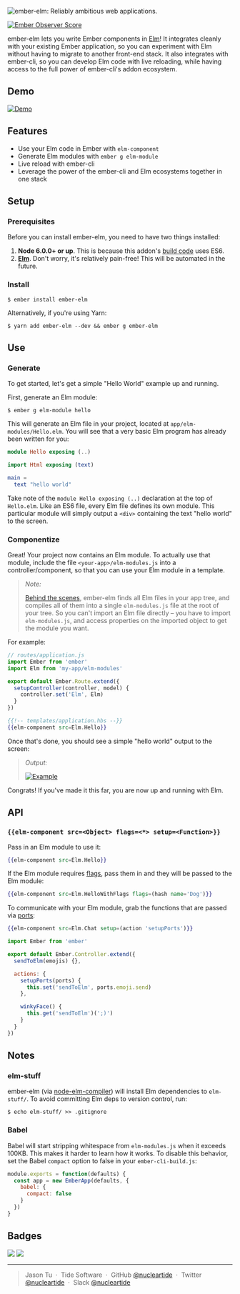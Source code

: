 ![ember-elm: Reliably ambitious web applications.](assets/title.png)

[![Ember Observer Score](https://emberobserver.com/badges/ember-elm.svg)](https://emberobserver.com/addons/ember-elm)

ember-elm lets you write Ember components in [Elm](http://elm-lang.org/)! It
integrates cleanly with your existing Ember application, so you can experiment
with Elm without having to migrate to another front-end stack. It also
integrates with ember-cli, so you can develop Elm code with live reloading,
while having access to the full power of ember-cli's addon ecosystem.

## Demo

<a href="https://nucleartide.github.io/ember-elm/"><img alt="Demo" src="assets/demo.png"></a>

## Features

- Use your Elm code in Ember with `elm-component`
- Generate Elm modules with `ember g elm-module`
- Live reload with ember-cli
- Leverage the power of the ember-cli and Elm ecosystems together in one stack

## Setup

### Prerequisites

Before you can install ember-elm, you need to have two things installed:

1. **Node 6.0.0+ or up**. This is because this addon's [build code](index.js) uses
   ES6.
2. [**Elm**](https://guide.elm-lang.org/install.html). Don't worry, it's relatively
   pain-free! This will be automated in the future.

### Install

```
$ ember install ember-elm
```

Alternatively, if you're using Yarn:

```
$ yarn add ember-elm --dev && ember g ember-elm
```

## Use

### Generate

To get started, let's get a simple "Hello World" example up and running.

First, generate an Elm module:

```
$ ember g elm-module hello
```

This will generate an Elm file in your project, located at
`app/elm-modules/Hello.elm`. You will see that a very basic Elm program has
already been written for you:

```elm
module Hello exposing (..)

import Html exposing (text)

main =
  text "hello world"
```

Take note of the `module Hello exposing (..)` declaration at the top of
`Hello.elm`. Like an ES6 file, every Elm file defines its own module. This
particular module will simply output a `<div>` containing the text "hello world"
to the screen.

### Componentize

Great! Your project now contains an Elm module. To actually use that module,
include the file `<your-app>/elm-modules.js` into a controller/component, so
that you can use your Elm module in a template.

> _Note:_
>
> [Behind the scenes](broccoli-elm/index.js), ember-elm finds all Elm files in
> your app tree, and compiles all of them into a single `elm-modules.js` file at
> the root of your tree. So you can't import an Elm file directly – you have to
> import `elm-modules.js`, and access properties on the imported object to get
> the module you want.

For example:

```js
// routes/application.js
import Ember from 'ember'
import Elm from 'my-app/elm-modules'

export default Ember.Route.extend({
  setupController(controller, model) {
    controller.set('Elm', Elm)
  } 
})
```

```hbs
{{!-- templates/application.hbs --}}
{{elm-component src=Elm.Hello}}
```

Once that's done, you should see a simple "hello world" output to the screen:

> _Output:_
>
> <a href="assets/example_full.png"><img alt="Example" src="assets/example.png"></a>

Congrats! If you've made it this far, you are now up and running with Elm.

## API

### `{{elm-component src=<Object> flags=<*> setup=<Function>}}`

Pass in an Elm module to use it:

```hbs
{{elm-component src=Elm.Hello}}
```

If the Elm module requires [flags][3], pass them in and they will be passed to
the Elm module:

```hbs
{{elm-component src=Elm.HelloWithFlags flags=(hash name='Dog')}}
```

To communicate with your Elm module, grab the functions that are passed via
[ports][2]:

```hbs
{{elm-component src=Elm.Chat setup=(action 'setupPorts')}}
```

```js
import Ember from 'ember'

export default Ember.Controller.extend({
  sendToElm(emojis) {},

  actions: {
    setupPorts(ports) {
      this.set('sendToElm', ports.emoji.send)
    },

    winkyFace() {
      this.get('sendToElm')(';)')
    }
  }
})
```

## Notes

### elm-stuff

ember-elm (via [node-elm-compiler][4]) will install Elm dependencies to
`elm-stuff/`.  To avoid committing Elm deps to version control, run:

```
$ echo elm-stuff/ >> .gitignore
```

### Babel

Babel will start stripping whitespace from `elm-modules.js` when it exceeds
100KB. This makes it harder to learn how it works. To disable this behavior, set
the Babel `compact` option to false in your `ember-cli-build.js`:

```js
module.exports = function(defaults) {
  const app = new EmberApp(defaults, {
    babel: {
      compact: false
    }
  })
}
```

## Badges

![](https://img.shields.io/badge/license-MIT-blue.svg)
![](https://img.shields.io/badge/status-stable-green.svg)

---

> Jason Tu &nbsp;&middot;&nbsp;
> Tide Software &nbsp;&middot;&nbsp;
> GitHub [@nucleartide](https://github.com/nucleartide) &nbsp;&middot;&nbsp;
> Twitter [@nucleartide](https://twitter.com/nucleartide) &nbsp;&middot;&nbsp;
> Slack [@nucleartide](https://embercommunity.slack.com/messages/@nucleartide/)

[1]: https://github.com/nucleartide/ember-elm/blob/7072c421333c072685b04f7a40d5d580d2cc2e92/tests/dummy/app/routes/application.js#L20
[2]: https://guide.elm-lang.org/interop/javascript.html#ports
[3]: https://guide.elm-lang.org/interop/javascript.html#flags
[4]: https://github.com/rtfeldman/node-elm-compiler
